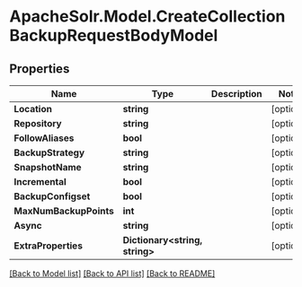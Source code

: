 # ApacheSolr.Model.CreateCollectionBackupRequestBodyModel

## Properties

Name | Type | Description | Notes
------------ | ------------- | ------------- | -------------
**Location** | **string** |  | [optional] 
**Repository** | **string** |  | [optional] 
**FollowAliases** | **bool** |  | [optional] 
**BackupStrategy** | **string** |  | [optional] 
**SnapshotName** | **string** |  | [optional] 
**Incremental** | **bool** |  | [optional] 
**BackupConfigset** | **bool** |  | [optional] 
**MaxNumBackupPoints** | **int** |  | [optional] 
**Async** | **string** |  | [optional] 
**ExtraProperties** | **Dictionary&lt;string, string&gt;** |  | [optional] 

[[Back to Model list]](../README.md#documentation-for-models) [[Back to API list]](../README.md#documentation-for-api-endpoints) [[Back to README]](../README.md)

